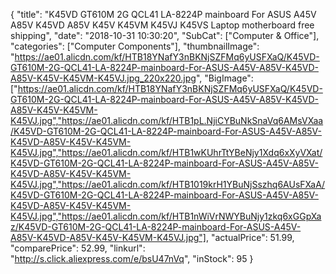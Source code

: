 {
	"title": "K45VD GT610M 2G QCL41 LA-8224P mainboard For ASUS A45V A85V K45VD A85V K45V K45VM K45VJ K45VS Laptop motherboard free shipping",
	"date": "2018-10-31 10:30:20",
	"SubCat": ["Computer & Office"],
	"categories": ["Computer Components"],
	"thumbnailImage": "https://ae01.alicdn.com/kf/HTB18YNafY3nBKNjSZFMq6yUSFXaQ/K45VD-GT610M-2G-QCL41-LA-8224P-mainboard-For-ASUS-A45V-A85V-K45VD-A85V-K45V-K45VM-K45VJ.jpg_220x220.jpg",
	"BigImage": ["https://ae01.alicdn.com/kf/HTB18YNafY3nBKNjSZFMq6yUSFXaQ/K45VD-GT610M-2G-QCL41-LA-8224P-mainboard-For-ASUS-A45V-A85V-K45VD-A85V-K45V-K45VM-K45VJ.jpg","https://ae01.alicdn.com/kf/HTB1pL.NjiCYBuNkSnaVq6AMsVXaa/K45VD-GT610M-2G-QCL41-LA-8224P-mainboard-For-ASUS-A45V-A85V-K45VD-A85V-K45V-K45VM-K45VJ.jpg","https://ae01.alicdn.com/kf/HTB1wKUhrTtYBeNjy1Xdq6xXyVXat/K45VD-GT610M-2G-QCL41-LA-8224P-mainboard-For-ASUS-A45V-A85V-K45VD-A85V-K45V-K45VM-K45VJ.jpg","https://ae01.alicdn.com/kf/HTB1019krH1YBuNjSszhq6AUsFXaA/K45VD-GT610M-2G-QCL41-LA-8224P-mainboard-For-ASUS-A45V-A85V-K45VD-A85V-K45V-K45VM-K45VJ.jpg","https://ae01.alicdn.com/kf/HTB1nWiVrNWYBuNjy1zkq6xGGpXaz/K45VD-GT610M-2G-QCL41-LA-8224P-mainboard-For-ASUS-A45V-A85V-K45VD-A85V-K45V-K45VM-K45VJ.jpg"],
	"actualPrice": 51.99,
	"comparePrice": 52.99,
	"linkurl": "http://s.click.aliexpress.com/e/bsU47nVq",
	"inStock": 95
}
